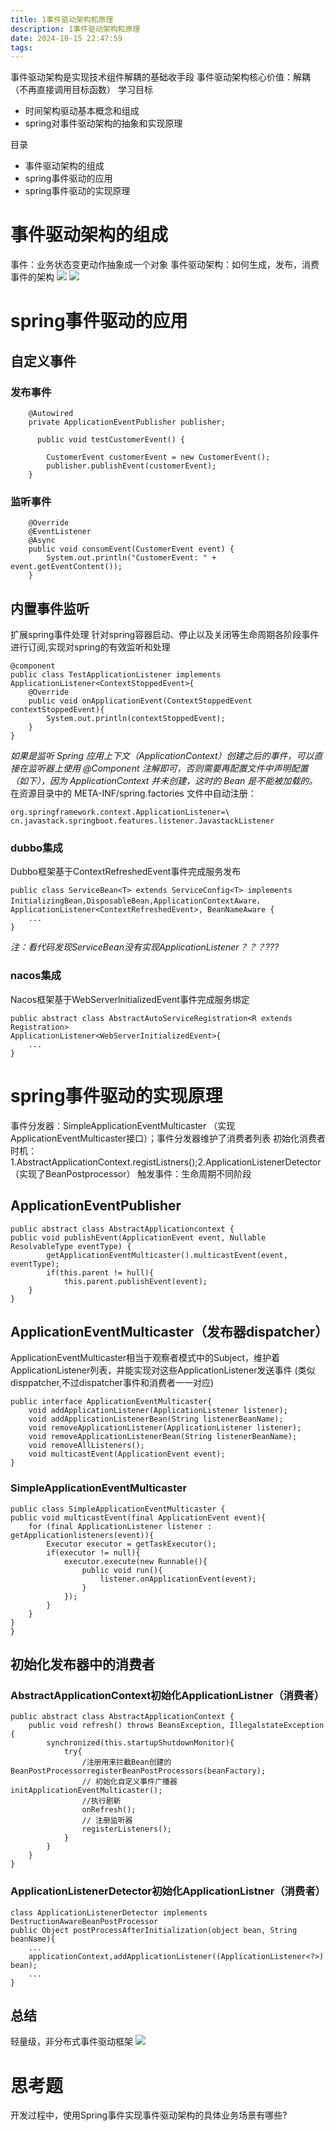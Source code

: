 ```yaml
---
title: 1事件驱动架构和原理
description: 1事件驱动架构和原理
date: 2024-10-15 22:47:59
tags:
---
```

事件驱动架构是实现技术组件解耦的基础收手段
事件驱动架构核心价值：解耦（不再直接调用目标函数）
学习目标
- 时间架构驱动基本概念和组成
- spring对事件驱动架构的抽象和实现原理

目录
- 事件驱动架构的组成
- spring事件驱动的应用
- spring事件驱动的实现原理

# 事件驱动架构的组成
事件：业务状态变更动作抽象成一个对象
事件驱动架构：如何生成，发布，消费事件的架构
![](1-事件驱动架构角色交互过程.png)
![](1-事件驱动架构的类层结构.png)

# spring事件驱动的应用
## 自定义事件
### 发布事件
```
    @Autowired
    private ApplicationEventPublisher publisher;
    
      public void testCustomerEvent() {

        CustomerEvent customerEvent = new CustomerEvent();
        publisher.publishEvent(customerEvent);
    }
```

### 监听事件
```
    @Override
    @EventListener
    @Async
    public void consumEvent(CustomerEvent event) {
        System.out.println("CustomerEvent: " + event.getEventContent());
    }
```
## 内置事件监听
扩展spring事件处理
针对spring容器启动、停止以及关闭等生命周期各阶段事件进行订阅,实现对spring的有效监听和处理
```
@component
public class TestApplicationListener implements ApplicationListener<ContextStoppedEvent>{
    @Override
    public void onApplicationEvent(ContextStoppedEvent contextStoppedEvent){
        System.out.println(contextStoppedEvent);
    }
}
```

*如果是监听 Spring 应用上下文（ApplicationContext）创建之后的事件，可以直接在监听器上使用 @Component 注解即可，否则需要再配置文件中声明配置（如下），因为 ApplicationContext 并未创建，这时的 Bean 是不能被加载的。*
在资源目录中的 META-INF/spring.factories 文件中自动注册：
```
org.springframework.context.ApplicationListener=\
cn.javastack.springboot.features.listener.JavastackListener
```
### dubbo集成
Dubbo框架基于ContextRefreshedEvent事件完成服务发布
```
public class ServiceBean<T> extends ServiceConfig<T> implements InitializingBean,DisposableBean,ApplicationContextAware，
ApplicationListener<ContextRefreshedEvent>, BeanNameAware {
    ...
}
```
*注：看代码发现ServiceBean没有实现ApplicationListener<ContextRefreshedEvent>？？？???*
### nacos集成
Nacos框架基于WebServerlnitializedEvent事件完成服务绑定
```
public abstract class AbstractAutoServiceRegistration<R extends Registration>
ApplicationListener<WebServerInitializedEvent>{
    ...
}
```

# spring事件驱动的实现原理
事件分发器：SimpleApplicationEventMulticaster （实现ApplicationEventMulticaster接口）；事件分发器维护了消费者列表
初始化消费者时机：1.AbstractApplicationContext.registListners();2.ApplicationListenerDetector（实现了BeanPostprocessor）
触发事件：生命周期不同阶段

## ApplicationEventPublisher
```
public abstract class AbstractApplicationcontext {
public void publishEvent(ApplicationEvent event, Nullable ResolvableType eventType) {
        getApplicationEventMulticaster().multicastEvent(event, eventType);
        if(this.parent != hull){
            this.parent.publishEvent(event);
    }
}
```
## ApplicationEventMulticaster（发布器dispatcher）
ApplicationEventMulticaster相当于观察者模式中的Subject，维护着ApplicationListener列表，并能实现对这些ApplicationListener发送事件
(类似disppatcher,不过dispatcher事件和消费者一一对应)
```
public interface ApplicationEventMulticaster{
    void addApplicationListener(ApplicationListener listener);
    void addApplicationListenerBean(String listenerBeanName);
    void removeApplicationListener(ApplicationListener listener);
    void removeApplicationListenerBean(String listenerBeanName);
    void removeAllListeners();
    void multicastEvent(ApplicationEvent event);
}
```
### SimpleApplicationEventMulticaster
```
public class SimpleApplicationEventMulticaster {
public void multicastEvent(final ApplicationEvent event){
    for (final ApplicationListener listener : getApplicationlisteners(event)){
        Executor executor = getTaskExecutor();
        if(executor != null){
            executor.execute(new Runnable(){
                public void run(){
                    listener.onApplicationEvent(event);
                }
            });
        }
    }
}
}
```
## 初始化发布器中的消费者
### AbstractApplicationContext初始化ApplicationListner（消费者）
```
public abstract class AbstractApplicationContext {
    public void refresh() throws BeansException, IllegalstateException {
        synchronized(this.startupShutdownMonitor){
            try{
                /注册用来拦截Bean创建的BeanPostProcessorregisterBeanPostProcessors(beanFactory);
                // 初始化自定义事件广播器initApplicationEventMulticaster();
                //执行剧新
                onRefresh();
                // 注册监听器
                registerListeners();
            }
        }
    }
}
```

### ApplicationListenerDetector初始化ApplicationListner（消费者）
```
class ApplicationListenerDetector implements DestructionAwareBeanPostProcessor
public Object postProcessAfterInitialization(object bean, String beanName){
    ...
    applicationContext,addApplicationListener((ApplicationListener<?>) bean);
    ...
}
```

## 总结
轻量级，非分布式事件驱动框架
![](1-spring事件驱动架构总结.png)

# 思考题
开发过程中，使用Spring事件实现事件驱动架构的具体业务场景有哪些?